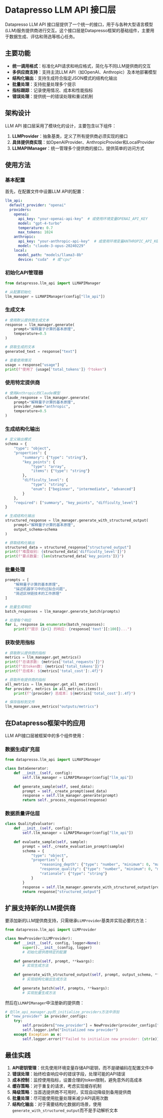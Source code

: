 # Datapresso LLM API 接口层

Datapresso LLM API 接口层提供了一个统一的接口，用于与各种大型语言模型(LLM)服务提供商进行交互。这个接口层是Datapresso框架的基础组件，主要用于数据生成、评估和筛选等核心任务。

## 主要功能

- **统一调用格式**：标准化API请求和响应格式，简化与不同LLM提供商的交互
- **多供应商支持**：支持主流LLM API（如OpenAI、Anthropic）及本地部署模型
- **结构化输出**：支持生成符合指定JSON模式的结构化输出
- **批量处理**：支持批量处理多个提示
- **指标跟踪**：记录使用情况、成本和性能指标
- **错误处理**：提供统一的错误处理和重试机制

## 架构设计

LLM API 接口层采用了模块化的设计，主要包含以下组件：

1. **LLMProvider**：抽象基类，定义了所有提供商必须实现的接口
2. **具体提供商实现**：如OpenAIProvider、AnthropicProvider和LocalProvider
3. **LLMAPIManager**：统一管理多个提供商的接口，提供简单的访问方式

## 使用方法

### 基本配置

首先，在配置文件中设置LLM API的配置：

```yaml
llm_api:
  default_provider: "openai"
  providers:
    openai:
      api_key: "your-openai-api-key"  # 或使用环境变量OPENAI_API_KEY
      model: "gpt-4-turbo"
      temperature: 0.7
      max_tokens: 1024
    anthropic:
      api_key: "your-anthropic-api-key"  # 或使用环境变量ANTHROPIC_API_KEY
      model: "claude-3-opus-20240229"
    local:
      model_path: "models/llama3-8b"
      device: "cuda"  # 或"cpu"
```

### 初始化API管理器

```python
from datapresso.llm_api import LLMAPIManager

# 从配置初始化
llm_manager = LLMAPIManager(config["llm_api"])
```

### 生成文本

```python
# 使用默认提供商生成文本
response = llm_manager.generate(
    prompt="解释量子计算的基本原理",
    temperature=0.5
)

# 获取生成的文本
generated_text = response["text"]

# 查看使用情况
usage = response["usage"]
print(f"使用了 {usage['total_tokens']} 个token")
```

### 使用特定提供商

```python
# 使用Anthropic的Claude模型
claude_response = llm_manager.generate(
    prompt="解释量子计算的基本原理",
    provider_name="anthropic",
    temperature=0.5
)
```

### 生成结构化输出

```python
# 定义输出模式
schema = {
    "type": "object",
    "properties": {
        "summary": {"type": "string"},
        "key_points": {
            "type": "array",
            "items": {"type": "string"}
        },
        "difficulty_level": {
            "type": "string",
            "enum": ["beginner", "intermediate", "advanced"]
        }
    },
    "required": ["summary", "key_points", "difficulty_level"]
}

# 生成结构化输出
structured_response = llm_manager.generate_with_structured_output(
    prompt="解释量子计算的基本原理",
    output_schema=schema
)

# 获取结构化输出
structured_data = structured_response["structured_output"]
print(f"难度级别: {structured_data['difficulty_level']}")
print(f"要点数量: {len(structured_data['key_points'])}")
```

### 批量处理

```python
prompts = [
    "解释量子计算的基本原理",
    "描述机器学习中的过拟合问题",
    "简述区块链技术的工作原理"
]

# 批量生成响应
batch_responses = llm_manager.generate_batch(prompts)

# 处理每个响应
for i, response in enumerate(batch_responses):
    print(f"提示 {i+1} 的响应: {response['text'][:100]}...")
```

### 获取使用指标

```python
# 获取默认提供商的指标
metrics = llm_manager.get_metrics()
print(f"总请求数: {metrics['total_requests']}")
print(f"总token数: {metrics['total_tokens']}")
print(f"总成本: ${metrics['total_cost']:.4f}")

# 获取所有提供商的指标
all_metrics = llm_manager.get_all_metrics()
for provider, metrics in all_metrics.items():
    print(f"{provider} 总成本: ${metrics['total_cost']:.4f}")

# 保存指标到文件
llm_manager.save_metrics("outputs/metrics")
```

## 在Datapresso框架中的应用

LLM API接口层被框架中的多个组件使用：

### 数据生成扩充层

```python
from datapresso.llm_api import LLMAPIManager

class DataGenerator:
    def __init__(self, config):
        self.llm_manager = LLMAPIManager(config["llm_api"])
        
    def generate_sample(self, seed_data):
        prompt = self._create_prompt(seed_data)
        response = self.llm_manager.generate(prompt)
        return self._process_response(response)
```

### 数据质量评估层

```python
class QualityEvaluator:
    def __init__(self, config):
        self.llm_manager = LLMAPIManager(config["llm_api"])
        
    def evaluate_sample(self, sample):
        prompt = self._create_evaluation_prompt(sample)
        schema = {
            "type": "object",
            "properties": {
                "reasoning_depth": {"type": "number", "minimum": 0, "maximum": 1},
                "response_quality": {"type": "number", "minimum": 0, "maximum": 1},
                "rationale": {"type": "string"}
            }
        }
        response = self.llm_manager.generate_with_structured_output(prompt, schema)
        return response["structured_output"]
```

## 扩展支持新的LLM提供商

要添加新的LLM提供商支持，只需继承`LLMProvider`基类并实现必要的方法：

```python
from datapresso.llm_api import LLMProvider

class NewProvider(LLMProvider):
    def __init__(self, config, logger=None):
        super().__init__(config, logger)
        # 初始化提供商特定的配置
        
    def generate(self, prompt, **kwargs):
        # 实现生成方法
        
    def generate_with_structured_output(self, prompt, output_schema, **kwargs):
        # 实现结构化输出生成方法
        
    def generate_batch(self, prompts, **kwargs):
        # 实现批量生成方法
```

然后在`LLMAPIManager`中注册新的提供商：

```python
# 在llm_api_manager.py的_initialize_providers方法中添加
if "new_provider" in provider_configs:
    try:
        self.providers["new_provider"] = NewProvider(provider_configs["new_provider"], self.logger)
        self.logger.info("Initialized new provider")
    except Exception as e:
        self.logger.error(f"Failed to initialize new provider: {str(e)}")
```

## 最佳实践

1. **API密钥管理**：优先使用环境变量存储API密钥，而不是硬编码在配置文件中
2. **错误处理**：始终检查响应中的错误字段，处理可能的API错误
3. **成本控制**：监控使用指标，设置合理的token限制，避免意外的高成本
4. **缓存策略**：对于重复的请求，考虑实现缓存机制
5. **降级策略**：当首选提供商不可用时，实现自动降级到备用提供商
6. **批量处理**：尽可能使用批量处理来减少API调用次数
7. **结构化输出**：对于需要结构化数据的场景，使用`generate_with_structured_output`而不是手动解析文本
